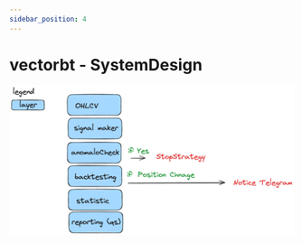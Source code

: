 ```yaml
---
sidebar_position: 4
---
```


# vectorbt - SystemDesign

![alt Image](./img//figure.excalidraw.png)  